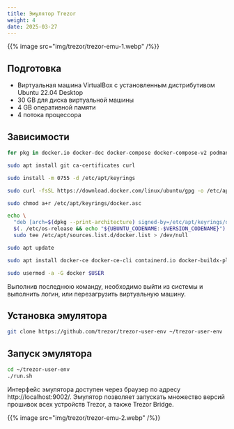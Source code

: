 ```yaml
---
title: Эмулятор Trezor
weight: 4
date: 2025-03-27
---
```


{{% image src="img/trezor/trezor-emu-1.webp" /%}}

## Подготовка

- Виртуальная машина VirtualBox с установленным дистрибутивом Ubuntu 22.04 Desktop
- 30 GB для диска виртуальной машины
- 4 GB оперативной памяти
- 4 потока процессора

## Зависимости

```bash
for pkg in docker.io docker-doc docker-compose docker-compose-v2 podman-docker containerd runc; do sudo apt-get remove $pkg; done

sudo apt install git ca-certificates curl

sudo install -m 0755 -d /etc/apt/keyrings

sudo curl -fsSL https://download.docker.com/linux/ubuntu/gpg -o /etc/apt/keyrings/docker.asc

sudo chmod a+r /etc/apt/keyrings/docker.asc

echo \
  "deb [arch=$(dpkg --print-architecture) signed-by=/etc/apt/keyrings/docker.asc] https://download.docker.com/linux/ubuntu \
  $(. /etc/os-release && echo "${UBUNTU_CODENAME:-$VERSION_CODENAME}") stable" | \
  sudo tee /etc/apt/sources.list.d/docker.list > /dev/null

sudo apt update

sudo apt install docker-ce docker-ce-cli containerd.io docker-buildx-plugin docker-compose-plugin

sudo usermod -a -G docker $USER
```

Выполнив последнюю команду, необходимо выйти из системы и выполнить логин, или перезагрузить виртуальную машину.

## Установка эмулятора

```bash
git clone https://github.com/trezor/trezor-user-env ~/trezor-user-env
```

## Запуск эмулятора

```bash
cd ~/trezor-user-env
./run.sh
```

Интерфейс эмулятора доступен через браузер по адресу http://localhost:9002/. Эмулятор позволяет запускать множество версий прошивок всех устройств Trezor, а также Trezor Bridge.

{{% image src="img/trezor/trezor-emu-2.webp" /%}}